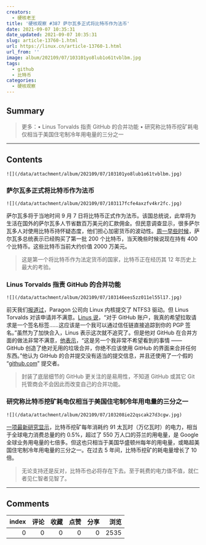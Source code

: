 ```yaml
---
creators:
  - 硬核老王
title: '硬核观察 #387 萨尔瓦多正式将比特币作为法币'
date: 2021-09-07 10:35:31
date_updated: 2021-09-07 10:35:31
slug: article-13760-1.html
url: https://linux.cn/article-13760-1.html
url_from: ''
image: album/202109/07/103101yo8lub1o61tvblbm.jpg
tags:
  - github
  - 比特币
categories:
  - 硬核观察
---
```


## Summary

> 更多：• Linus Torvalds 指责 GitHub 的合并功能 • 研究称比特币挖矿耗电仅相当于美国住宅制冷年用电量的三分之一

***

<!-- more -->

## Contents

`![](/data/attachment/album/202109/07/103101yo8lub1o61tvblbm.jpg)`

### 萨尔瓦多正式将比特币作为法币

`![](/data/attachment/album/202109/07/103117fcfe4axzfv4kr2fc.jpg)`

萨尔瓦多将于当地时间 9 月 7 日将比特币正式作为法币。该国总统说，此举将为生活在国外的萨尔瓦多人节省数百万美元的汇款佣金。但民意调查显示，很多萨尔瓦多人对使用比特币持怀疑态度，他们担心加密货币的波动性。[周一早些时候](https://www.reuters.com/technology/el-salvador-buys-its-first-200-bitcoins-president-says-2021-09-06/)，萨尔瓦多总统表示已经购买了第一批 200 个比特币，当天晚些时候说现在持有 400 个比特币。这些比特币当前大约价值 2000 万美元。

> 
> 这是第一个将比特币作为法定货币的国家，比特币正在经历其 12 年历史上最大的考验。
> 
> 
> 

### Linus Torvalds 指责 GitHub 的合并功能

`![](/data/attachment/album/202109/07/103146ees5zz011el55l17.jpg)`

前天我们[报道过](https://linux.cn/article-13754-1.html)，Paragon 公司向 Linux 内核提交了 NTFS3 驱动。但 Linus Torvalds 对该申请并不满意。[Linus 说](https://lore.kernel.org/lkml/CAHk-=whFAkqwGSNXqeN4KfNwXeCzp9-uoy69_mLExEydTajvGw@mail.gmail.com/)，“对于 GitHub 账户，我真的希望拉取请求是一个签名标签……这应该是一个我可以通过信任链直接追踪到你的 PGP 签名。”虽然为了加快合入，Linus 表示这次就不追究了。但是他对 GitHub 在合并方面的做法非常不满意，[他表示](https://lore.kernel.org/lkml/CAHk-=wjbtip559HcMG9VQLGPmkurh5Kc50y5BceL8Q8=aL0H3Q@mail.gmail.com/)，“这是另一个我非常不希望看到的事情 —— GitHub 创造了绝对无用的垃圾合并，你绝不应该使用 GitHub 的界面来合并任何东西。”他认为 GitHub 的合并提交没有适当的提交信息，并且还使用了一个假的 “[github.com](http://github.com/)” 提交者。

> 
> 封装了底层细节的 GitHub 更关注的是易用性，不知道 GitHub 或其它 Git 托管商会不会因此而改变自己的合并功能。
> 
> 
> 

### 研究称比特币挖矿耗电仅相当于美国住宅制冷年用电量的三分之一

`![](/data/attachment/album/202109/07/103208ie22qscak27d3cgw.jpg)`

[一项最新研究显示](https://www.nytimes.com/interactive/2021/09/03/climate/bitcoin-carbon-footprint-electricity.html)，比特币挖矿每年消耗约 91 太瓦时（万亿瓦时）的电力，相当于全球电力消费总量的约 0.5%，超过了 550 万人口的芬兰的用电量，是 Google 全球业务用电量的七倍多。但这也只相当于美国华盛顿州每年的用电量，或略超美国住宅制冷年用电量的三分之一。在过去 5 年间，比特币挖矿的耗电量增长了 10 倍。

> 
> 无论支持还是反对，比特币也必将存在下去。至于耗费的电力值不值，就仁者见仁智者见智了。
> 
> 
>

***

## Comments


|   index |   评论 |   收藏 |   点赞 |   分享 |   浏览 |
|--------:|-------:|-------:|-------:|-------:|-------:|
|       0 |      0 |      0 |      0 |      0 |   2535 |
